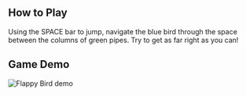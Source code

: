 ## How to Play
Using the SPACE bar to jump, navigate the blue bird through the space between the columns of green pipes. Try to get as far right as you can!

## Game Demo
![Flappy Bird demo](flappy-bird.gif)

